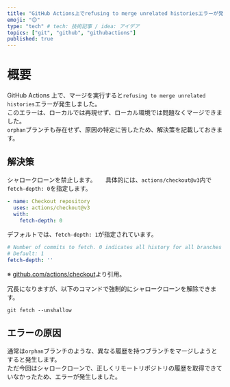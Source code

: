 ```yaml
---
title: "GitHub Actions上でrefusing to merge unrelated historiesエラーが発生する場合の解決策。"
emoji: "😊"
type: "tech" # tech: 技術記事 / idea: アイデア
topics: ["git", "github", "githubactions"]
published: true
---
```


# 概要

GitHub Actions 上で、マージを実行すると`refusing to merge unrelated histories`エラーが発生しました。  
このエラーは、ローカルでは再現せず、ローカル環境では問題なくマージできました。  
`orphan`ブランチも存在せず、原因の特定に苦したため、解決策を記載しておきます。  

## 解決策

シャロークローンを禁止します。 　
具体的には、`actions/checkout@v3`内で`fetch-depth: 0`を指定します。  

```yml:*.yml
- name: Checkout repository
  uses: actions/checkout@v3
  with:
    fetch-depth: 0
```

デフォルトでは、`fetch-depth: 1`が指定されています。  

```yml
# Number of commits to fetch. 0 indicates all history for all branches and tags.
# Default: 1
fetch-depth: ''
```

※ [github.com/actions/checkout](https://github.com/actions/checkout)より引用。  

冗長になりますが、以下のコマンドで強制的にシャロークローンを解除できます。  

```shell
git fetch --unshallow
```

## エラーの原因

通常は`orphan`ブランチのような、異なる履歴を持つブランチをマージしようとすると発生します。  
ただ今回はシャロークローンで、正しくリモートリポジトリの履歴を取得できていなかったため、エラーが発生しました。  

